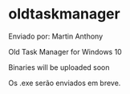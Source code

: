 # oldtaskmanager
Enviado por: Martin Anthony 

Old Task Manager for Windows 10

Binaries will be uploaded soon

Os .exe serão enviados em breve.
